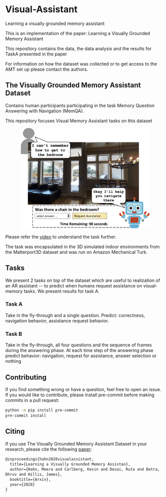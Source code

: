 # Visual-Assistant
Learning a visually grounded memory assistant

This is an implementation of the paper: Learning a Visually Grounded Memory Assistant

This repository contains the data, the data analysis and the results for TaskA presented in the paper

For information on how the dataset was collected or to get access to the AMT set up please contact the authors. 

## The Visually Grounded Memory Assistant Dataset

Contains human participants participating in the task Memory Question Answering with Navigation (MemQA). 

This repository focuses Visual Memory Assistant tasks on this dataset
<p align="center">
  <img width="408" height="317" src="./src/teaser.jpg" alt="Visual Assistant">
</p>


Please refer the [video](https://www.youtube.com/watch?v=T97r2leqFyQ) to understand the task further. 

The task was encapsulated in the 3D simulated indoor environments from the Matterport3D dataset and was run on Amazon Mechanical Turk.

## Tasks

We present 2 tasks on top of the dataset which are useful to realization of an AR assistant -- to predict when humans request assistance on visual-memory tasks. We present results for task A. 

### Task A
Take in the fly-through and a single question. Predict: correctness, navigation behavior, assistance request behavior.

### Task B
Take in the fly-through, all four questions and the sequence of frames during the answering phase. At each time step of the answering phase predict behavior: navigation, request for assistance, answer selection or nothing

## Contributing

If you find something wrong or have a question, feel free to open an issue. If you would like to contribute, please install pre-commit before making commits in a pull request:

```bash
python -m pip install pre-commit
pre-commit install
```

## Citing

If you use The Visually Grounded Memory Assistant Dataset in your research, please cite the following [paper](https://arxiv.org/):

```
@inproceedings{hahn2020visualassistant,
  title={Learning a Visually Grounded Memory Assistan},
  author={Hahn, Meera and Carlberg, Kevin and Desai, Ruta and Batra, Dhruv and Hillis, James},
  booktitle={Arxiv},
  year={2020}
}
